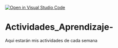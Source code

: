 [![Open in Visual Studio Code](https://classroom.github.com/assets/open-in-vscode-c66648af7eb3fe8bc4f294546bfd86ef473780cde1dea487d3c4ff354943c9ae.svg)](https://classroom.github.com/online_ide?assignment_repo_id=8478605&assignment_repo_type=AssignmentRepo)
# Actividades_Aprendizaje-
Aqui estarán mis actividades de cada semana

